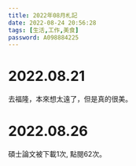 ```yaml
---
title: 2022年08月札記
date: 2022-08-24 20:56:28
tags: [生活,工作,美食]
password: A098884225
---
```

<link rel="stylesheet" href="https://cdn.jsdelivr.net/npm/bootstrap-icons@1.10.0/font/bootstrap-icons.css">

# <i class="bi bi-book"></i> 2022.08.21

去福隆，本來想太遠了，但是真的很美。

# <i class="bi bi-book"></i> 2022.08.26

碩士論文被下載1次, 點閱62次。

